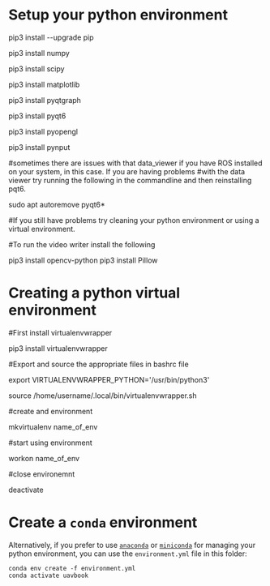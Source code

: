 # Setup your python environment

pip3 install --upgrade pip

pip3 install numpy

pip3 install scipy

pip3 install matplotlib

pip3 install pyqtgraph

pip3 install pyqt6

pip3 install pyopengl

pip3 install pynput

#sometimes there are issues with that data_viewer if you have ROS installed on your system, in this case. If you are having problems
#with the data viewer try running the following in the commandline and then reinstalling pqt6. 

sudo apt autoremove pyqt6*

#If you still have problems try cleaning your python environment or using a virtual environment.

#To run the video writer install the following

pip3 install opencv-python
pip3 install Pillow



# Creating a python virtual environment

#First install virtualenvwrapper

pip3 install virtualenvwrapper

#Export and source the appropriate files in bashrc file

export VIRTUALENVWRAPPER_PYTHON='/usr/bin/python3' 

source /home/username/.local/bin/virtualenvwrapper.sh 

#create and environment

mkvirtualenv name_of_env 

#start using environment

workon name_of_env

#close environemnt

deactivate

# Create a `conda` environment

Alternatively, if you prefer to use [`anaconda`](https://www.anaconda.com/download) or [`miniconda`](https://docs.conda.io/projects/miniconda/en/latest/) for managing your python environment, you can use the `environment.yml` file in this folder:

```shell
conda env create -f environment.yml
conda activate uavbook
```
